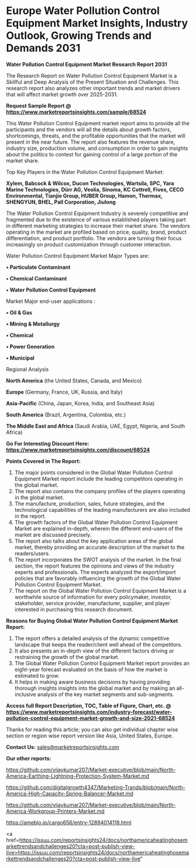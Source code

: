 # Europe Water Pollution Control Equipment Market Insights, Industry Outlook, Growing Trends and Demands 2031

<strong>Water Pollution Control Equipment Market Research Report 2031</strong>

The Research Report on Water Pollution Control Equipment Market is a Skillful and Deep Analysis of the Present Situation and Challenges. This research report also analyzes other important trends and market drivers that will affect market growth over 2025-2031.

<strong>Request Sample Report @ <a href=https://www.marketreportsinsights.com/sample/68524>https://www.marketreportsinsights.com/sample/68524</a></strong>

This Water Pollution Control Equipment market report aims to provide all the participants and the vendors will all the details about growth factors, shortcomings, threats, and the profitable opportunities that the market will present in the near future. The report also features the revenue share, industry size, production volume, and consumption in order to gain insights about the politics to contest for gaining control of a large portion of the market share.

Top Key Players in the Water Pollution Control Equipment Market:

<strong>Xylem, Babcock & Wilcox, Ducon Technologies, Wartsila, SPC, Yara Marine Technologies, Dürr AG, Veolia, Sinoma, KC Cottrell, Fives, CECO Environmental, Tianjie Group, HUBER Group, Hamon, Thermax, SHENGYUN, BHEL, Pall Corporation, Jiulong</strong>

The Water Pollution Control Equipment Industry is severely competitive and fragmented due to the existence of various established players taking part in different marketing strategies to increase their market share. The vendors operating in the market are profiled based on price, quality, brand, product differentiation, and product portfolio. The vendors are turning their focus increasingly on product customization through customer interaction.

Water Pollution Control Equipment Market Major Types are:

<strong>• Particulate Contaminant

• Chemical Contaminant

• Water Pollution Control Equipment</strong>

Market Major end-user applications :

<strong>• Oil & Gas

• Mining & Metallurgy

• Chemical

• Power Generation

• Municipal</strong>

Regional Analysis

</u><strong><b>North America</b></strong> (the United States, Canada, and Mexico)

<strong><b>Europe </b></strong>(Germany, France, UK, Russia, and Italy)

<strong><b>Asia-Pacific</b></strong> (China, Japan, Korea, India, and Southeast Asia)

<strong><b>South America</b></strong> (Brazil, Argentina, Colombia, etc.)

<strong><b>The Middle East and Africa</b></strong> (Saudi Arabia, UAE, Egypt, Nigeria, and South Africa)

<strong>Go For Interesting Discount Here: <a href=https://www.marketreportsinsights.com/discount/68524>https://www.marketreportsinsights.com/discount/68524</a></strong>

<strong>Points Covered in The Report:</strong>
<ol>
  <li>The major points considered in the Global Water Pollution Control Equipment Market report include the leading competitors operating in the global market.</li>
  <li>The report also contains the company profiles of the players operating in the global market.</li>
  <li>The manufacture, production, sales, future strategies, and the technological capabilities of the leading manufacturers are also included in the report.</li>
  <li>The growth factors of the Global Water Pollution Control Equipment Market are explained in-depth, wherein the different end-users of the market are discussed precisely.</li>
  <li>The report also talks about the key application areas of the global market, thereby providing an accurate description of the market to the readers/users.</li>
  <li>The report incorporates the SWOT analysis of the market. In the final section, the report features the opinions and views of the industry experts and professionals. The experts analyzed the export/import policies that are favorably influencing the growth of the Global Water Pollution Control Equipment Market.</li>
  <li>The report on the Global Water Pollution Control Equipment Market is a worthwhile source of information for every policymaker, investor, stakeholder, service provider, manufacturer, supplier, and player interested in purchasing this research document.</li>
</ol>
<strong>Reasons for Buying Global Water Pollution Control Equipment Market Report:</strong>

<ol>
  <li>The report offers a detailed analysis of the dynamic competitive landscape that keeps the reader/client well ahead of the competitors.</li>
  <li>It also presents an in-depth view of the different factors driving or restraining the growth of the global market.</li>
  <li>The Global Water Pollution Control Equipment Market report provides an eight-year forecast evaluated on the basis of how the market is estimated to grow.</li>
  <li>It helps in making aware business decisions by having providing thorough insights insights into the global market and by making an all-inclusive analysis of the key market segments and sub-segments.</li>
</ol>
<strong>Access full Report Description, TOC, Table of Figure, Chart, etc. @ <a href=https://www.marketreportsinsights.com/industry-forecast/water-pollution-control-equipment-market-growth-and-size-2021-68524>https://www.marketreportsinsights.com/industry-forecast/water-pollution-control-equipment-market-growth-and-size-2021-68524</a></strong>


Thanks for reading this article; you can also get individual chapter wise section or region wise report version like Asia, United States, Europe.

<strong>Contact Us:</strong>
sales@marketreportsinsights.com

<strong>Our other reports:</strong>

<a href=https://github.com/vijaykumar207/Market-executive/blob/main/North-America-Earthing-Lightning-Protection-System-Market.md>https://github.com/vijaykumar207/Market-executive/blob/main/North-America-Earthing-Lightning-Protection-System-Market.md</a>

<a href=https://github.com/digitalgrowth4347/Marketing-Trands/blob/main/North-America-High-Capacity-Spring-Balancer-Market.md>https://github.com/digitalgrowth4347/Marketing-Trands/blob/main/North-America-High-Capacity-Spring-Balancer-Market.md</a>

<a href=https://github.com/vijaykumar207/Market-executive/blob/main/North-America-Workgroup-Printers-Market.md>https://github.com/vijaykumar207/Market-executive/blob/main/North-America-Workgroup-Printers-Market.md</a>

<a href=https://ameblo.jp/cargo656/entry-12894014118.html>https://ameblo.jp/cargo656/entry-12894014118.html</a>

<a href=https://issuu.com/reportsinsights24/docs/northamericaheatinghosemarkettrendsandchallenges20?cta=post-publish-view-live>https://issuu.com/reportsinsights24/docs/northamericaheatinghosemarkettrendsandchallenges20?cta=post-publish-view-live</a>"
